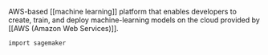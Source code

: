 AWS-based [[machine learning]] platform that enables developers to create, train, and deploy machine-learning models on the cloud provided by [[AWS (Amazon Web Services)]].

```
import sagemaker
```
